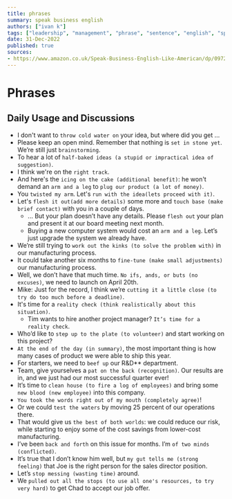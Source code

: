 ```yaml
---
title: phrases
summary: speak business english
authors: ["ivan k"]
tags: ["leadership", "management", "phrase", "sentence", "english", "speak"]
date: 31-Dec-2022
published: true
sources:
- https://www.amazon.co.uk/Speak-Business-English-Like-American/dp/0972530061
---
```


# Phrases

## Daily Usage and Discussions

* I don't want to `throw cold water on` your idea, but where did you get ...
* Please keep an open mind. Remember that nothing is `set in stone yet`. We’re still just `brainstorming`.
* To hear a lot of `half-baked ideas (a stupid or impractical idea of suggestion)`.
* I think we're on the `right track`.
* And here's the `icing on the cake (additional benefit)`: he won't demand an `arm and a leg` to `plug our product (a lot of money)`.
* You `twisted my arm`. Let's `run with the idea(lets proceed with it)`.
* Let's `flesh it out(add more details)` some more and `touch base (make brief contact)` with you in a couple of days.
  + ... But your plan doesn’t have any details. Please `flesh out` your plan and present it at our board meeting next month.
  + Buying a new computer system would cost an `arm and a leg`. Let’s just upgrade the system we already have.
* We’re still trying to `work out the kinks (to solve the problem with)` in our manufacturing process.
* It could take another six months to `fine-tune (make small adjustments)` our manufacturing process.
* Well, we don’t have that much time. `No ifs, ands, or buts (no excuses)`, we need to launch on April 20th.
* Mike: Just for the record, I think we’re `cutting it a little close (to try do too much before a deadline)`.
* It's time for a `reality check (think realistically about this situation)`.
  + Tim wants to hire another project manager? `It’s time for a reality check`.
* Who’d like to `step up to the plate (to volunteer)` and start working on this project?
* `At the end of the day (in summary)`, the most important thing is how many cases of product we were able to ship this year.
* For starters, we need to `beef up` our R&D** department.
* Team, give yourselves a `pat on the back (recognition)`. Our results are in, and we just had our most successful quarter ever!
* It’s time to `clean house (to fire a log of employees)` and bring some `new blood (new employee)` into this company.
* `You took the words right out of my mouth (completely agree)`!
* Or we could `test the waters` by moving 25 percent of our operations there.
* That would give us `the best of both worlds`: we could reduce our risk, while starting to enjoy some of the cost savings from lower-cost manufacturing.
* I’ve been `back and forth` on this issue for months. I’m `of two minds (conflicted)`.
* It’s true that I don’t know him well, but `my gut tells me (strong feeling)` that Joe is the right person for the sales director position.
* Let’s `stop messing (wasting time)` around.
* We `pulled out all the stops (to use all one's resources, to try very hard)` to get Chad to accept our job offer.

